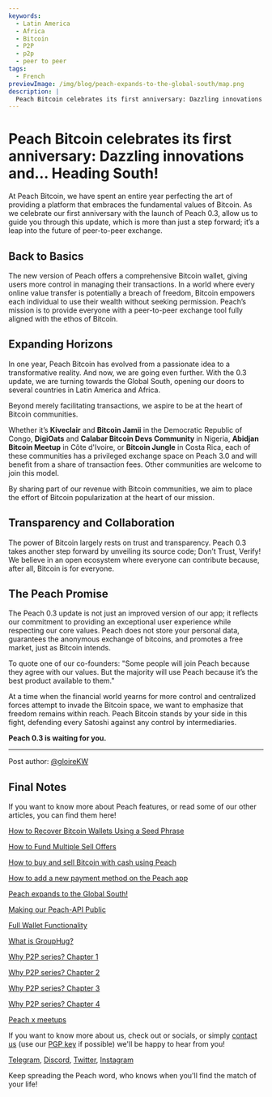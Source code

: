 ```yaml
---
keywords:
  - Latin America
  - Africa
  - Bitcoin
  - P2P
  - p2p
  - peer to peer
tags:
  - French
previewImage: /img/blog/peach-expands-to-the-global-south/map.png
description: |
  Peach Bitcoin celebrates its first anniversary: Dazzling innovations and… Heading South!
---
```


# Peach Bitcoin celebrates its first anniversary: Dazzling innovations and… Heading South!

At Peach Bitcoin, we have spent an entire year perfecting the art of providing a platform that embraces the fundamental values of Bitcoin. As we celebrate our first anniversary with the launch of Peach 0.3, allow us to guide you through this update, which is more than just a step forward; it’s a leap into the future of peer-to-peer exchange.

## Back to Basics

The new version of Peach offers a comprehensive Bitcoin wallet, giving users more control in managing their transactions. In a world where every online value transfer is potentially a breach of freedom, Bitcoin empowers each individual to use their wealth without seeking permission. Peach’s mission is to provide everyone with a peer-to-peer exchange tool fully aligned with the ethos of Bitcoin.

## Expanding Horizons

In one year, Peach Bitcoin has evolved from a passionate idea to a transformative reality. And now, we are going even further. With the 0.3 update, we are turning towards the Global South, opening our doors to several countries in Latin America and Africa.

Beyond merely facilitating transactions, we aspire to be at the heart of Bitcoin communities.

Whether it’s **Kiveclair** and **Bitcoin Jamii** in the Democratic Republic of Congo, **DigiOats** and **Calabar Bitcoin Devs Community** in Nigeria, **Abidjan Bitcoin Meetup** in Côte d'Ivoire, or **Bitcoin Jungle** in Costa Rica, each of these communities has a privileged exchange space on Peach 3.0 and will benefit from a share of transaction fees. Other communities are welcome to join this model.

By sharing part of our revenue with Bitcoin communities, we aim to place the effort of Bitcoin popularization at the heart of our mission.

## Transparency and Collaboration

The power of Bitcoin largely rests on trust and transparency. Peach 0.3 takes another step forward by unveiling its source code; Don’t Trust, Verify! We believe in an open ecosystem where everyone can contribute because, after all, Bitcoin is for everyone.

## The Peach Promise

The Peach 0.3 update is not just an improved version of our app; it reflects our commitment to providing an exceptional user experience while respecting our core values. Peach does not store your personal data, guarantees the anonymous exchange of bitcoins, and promotes a free market, just as Bitcoin intends.

To quote one of our co-founders: "Some people will join Peach because they agree with our values. But the majority will use Peach because it’s the best product available to them."

At a time when the financial world yearns for more control and centralized forces attempt to invade the Bitcoin space, we want to emphasize that freedom remains within reach. Peach Bitcoin stands by your side in this fight, defending every Satoshi against any control by intermediaries.

**Peach 0.3 is waiting for you.**

---

Post author: [@gloireKW](https://twitter.com/GloireKW)

## Final Notes

If you want to know more about Peach features, or read some of our other articles, you can find them here!

[How to Recover Bitcoin Wallets Using a Seed Phrase](https://peachbitcoin.com/blog/how-to-restore-peach-wallet/)

[How to Fund Multiple Sell Offers](https://peachbitcoin.com/blog/funding-multiple-sell-offers/)

[How to buy and sell Bitcoin with cash using Peach](https://peachbitcoin.com/blog/how-to-buy-and-sell-bitcoin-with-cash-using-peach/)

[How to add a new payment method on the Peach app](https://peachbitcoin.com/blog/how-to-add-a-payment-method/)

[Peach expands to the Global South!](https://peachbitcoin.com/blog/peach-expands-to-the-global-south/)

[Making our Peach-API Public](https://peachbitcoin.com/blog/making-our-peach-api-public/)

[Full Wallet Functionality](https://peachbitcoin.com/blog/full-wallet-functionality/)

[What is GroupHug?](https://peachbitcoin.com/blog/group-hug/)

[Why P2P series? Chapter 1](https://peachbitcoin.com/blog/why-p2p-chapter-1/)

[Why P2P series? Chapter 2](https://peachbitcoin.com/blog/why-p2p-chapter-2/)

[Why P2P series? Chapter 3](https://peachbitcoin.com/blog/why-p2p-chapter-3-circular-economies/)

[Why P2P series? Chapter 4](https://peachbitcoin.com/blog/why-p2p-chapter-4-chains-of-trust/)

[Peach x meetups](https://peachbitcoin.com/blog/peach-for-meetups/)

If you want to know more about us, check out or socials, or simply [contact us](mailto:hello@peachbitcoin.com) (use our [PGP key](https://keys.openpgp.org/vks/v1/by-fingerprint/48339A19645E2E53488E0E5479E1B270FACD1BD2) if possible) we'll be happy to hear from you!

[Telegram](https://t.me/peachtopeach), [Discord](https://discord.gg/ypeHz3SW54), [Twitter](https://twitter.com/peachbitcoin), [Instagram](https://instagram.com/peachbitcoin)

Keep spreading the Peach word, who knows when you'll find the match of your life!
